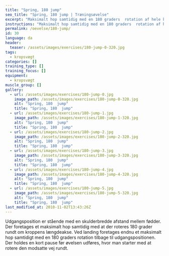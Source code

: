 ```yaml
---
title: "Spring, 180 jump"
seo_title: "Spring, 180 jump | Træningsøvelse"
excerpt: "Maksimalt hop samtidig med en 180 graders  rotation af hele kroppen. Ved landing foretages endnu et maksimalt hop samtidigt med en 180 graders rotation den anden vej og tilbage til udgangsposition"
instructions: "Maksimalt hop samtidig med en 180 graders  rotation af hele kroppen. Ved landing foretages endnu et maksimalt hop samtidigt med en 180 graders rotation den anden vej og tilbage til udgangsposition"
permalink: /oevelse/180-jump/
id: 30
language: da
header:
  teaser: /assets/images/exercises/180-jump-0-320.jpg
tags:
  - kropsvægt
categories: []
training_type: []
training_focus: []
equipment:
  - kropsvægt
muscle_group: []
gallery:
  - url: /assets/images/exercises/180-jump-0.jpg
    image_path: /assets/images/exercises/180-jump-0-320.jpg
    alt: "Spring, 180  jump"
    title: "Spring, 180  jump"
  - url: /assets/images/exercises/180-jump-1.jpg
    image_path: /assets/images/exercises/180-jump-1-320.jpg
    alt: "Spring, 180  jump"
    title: "Spring, 180  jump"
  - url: /assets/images/exercises/180-jump-2.jpg
    image_path: /assets/images/exercises/180-jump-2-320.jpg
    alt: "Spring, 180  jump"
    title: "Spring, 180  jump"
  - url: /assets/images/exercises/180-jump-3.jpg
    image_path: /assets/images/exercises/180-jump-3-320.jpg
    alt: "Spring, 180  jump"
    title: "Spring, 180  jump"
  - url: /assets/images/exercises/180-jump-4.jpg
    image_path: /assets/images/exercises/180-jump-4-320.jpg
    alt: "Spring, 180  jump"
    title: "Spring, 180  jump"
  - url: /assets/images/exercises/180-jump-5.jpg
    image_path: /assets/images/exercises/180-jump-5-320.jpg
    alt: "Spring, 180  jump"
    title: "Spring, 180  jump"
last_modified_at: 2010-11-02T13:43:26Z
---
```


Udgangsposition er stående med en skulderbredde afstand mellem fødder. Der foretages et maksimalt hop samtidig med at der roteres 180 grader rundt om kroppens længdeakse. Ved landing foretages endnu et maksimalt hop samtidigt med en 180 graders rotation tilbage til udgangspositionen. Der holdes en kort pause før øvelsen udføres, hvor man starter med at rotere den modsatte vej rundt.
